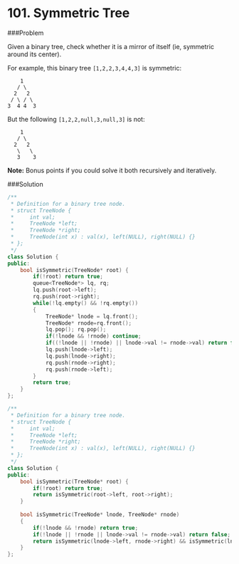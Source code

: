 # 101. Symmetric Tree

###Problem

Given a binary tree, check whether it is a mirror of itself (ie, symmetric around its center).

For example, this binary tree `[1,2,2,3,4,4,3]` is symmetric:

```
    1
   / \
  2   2
 / \ / \
3  4 4  3
```

 

But the following `[1,2,2,null,3,null,3]` is not:

```
    1
   / \
  2   2
   \   \
   3    3
```

 

**Note:**
Bonus points if you could solve it both recursively and iteratively.

###Solution

```c++
/**
 * Definition for a binary tree node.
 * struct TreeNode {
 *     int val;
 *     TreeNode *left;
 *     TreeNode *right;
 *     TreeNode(int x) : val(x), left(NULL), right(NULL) {}
 * };
 */
class Solution {
public:
    bool isSymmetric(TreeNode* root) {
        if(!root) return true;
        queue<TreeNode*> lq, rq;
        lq.push(root->left);
        rq.push(root->right);
        while(!lq.empty() && !rq.empty())
        {
            TreeNode* lnode = lq.front();
            TreeNode* rnode=rq.front();
            lq.pop(); rq.pop();
            if(!lnode && !rnode) continue;
            if((!lnode || !rnode) || lnode->val != rnode->val) return false;
            lq.push(lnode->left);
            lq.push(lnode->right);
            rq.push(rnode->right);
            rq.push(rnode->left);
        }
        return true;
    }
};
```



```c++
/**
 * Definition for a binary tree node.
 * struct TreeNode {
 *     int val;
 *     TreeNode *left;
 *     TreeNode *right;
 *     TreeNode(int x) : val(x), left(NULL), right(NULL) {}
 * };
 */
class Solution {
public:
    bool isSymmetric(TreeNode* root) {
        if(!root) return true;
        return isSymmetric(root->left, root->right);
    }
    
    bool isSymmetric(TreeNode* lnode, TreeNode* rnode)
    {
        if(!lnode && !rnode) return true;
        if(!lnode || !rnode || lnode->val != rnode->val) return false;
        return isSymmetric(lnode->left, rnode->right) && isSymmetric(lnode->right, rnode->left);
    }
};
```

